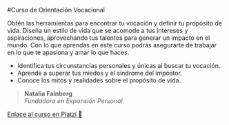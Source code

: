 #Curso de Orientación Vocacional

Obtén las herramientas para encontrar tu vocación y definir tu propósito de vida. Diseña un estilo de vida que se acomode a tus intereses y aspiraciones, aprovechando tus talentos para generar un impacto en el mundo. Con lo que aprendas en este curso podrás asegurarte de trabajar en lo que te apasiona y amar lo que haces.

- Identifica tus circunstancias personales y únicas al buscar tu vocación.
- Aprende a superar tus miedos y el síndrome del impostor.
- Conoce los mitos y realidades sobre el propósito de vida.

> **Natalia Fainberg**  
> *Fundadora en Expansión Personal*

[Enlace al curso en Platzi :green_heart:](https://platzi.com/cursos/orientacion-vocacional/)

